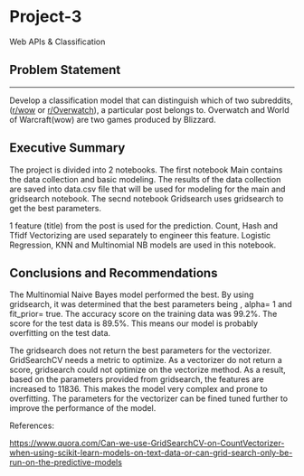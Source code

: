 # Project-3
Web APIs & Classification

## Problem Statement
----
Develop a classification model that can distinguish which of two subreddits, ([r/wow](https://www.reddit.com/r/wow) or [r/Overwatch](https://www.reddit.com/r/Overwatch/.json)), a particular post belongs to. Overwatch and World of Warcraft(wow) are two games produced by Blizzard.

## Executive Summary
The project is divided into 2 notebooks.
The first notebook Main contains the data collection and basic modeling. The results of the data collection are saved into data.csv file that will be used for modeling for the main and gridsearch notebook.
The secnd notebook Gridsearch uses gridsearch to get the best parameters.

1 feature (title) from the post is used for the prediction. Count, Hash and Tfidf Vectorizing are used separately to engineer this feature. Logistic Regression, KNN and Multinomial NB models are used in this notebook. 

## Conclusions and Recommendations

The Multinomial Naive Bayes model performed the best. By using gridsearch, it was determined that the best parameters being , alpha= 1 and fit_prior= true. The accuracy score on the training data was 99.2%. The score for the test data is 89.5%. This means our model is probably overfitting on the test data. 

The gridsearch does not return the best parameters for the vectorizer. GridSearchCV needs a metric to optimize. As a vectorizer do not return a score, gridsearch could not optimize on the vectorize method.
As a result, based on the parameters provided from gridsearch, the features are increased to 11836. This makes the model very complex and prone to overfitting. The parameters for the vectorizer can be fined tuned further to improve the performance of the model.

References:

https://www.quora.com/Can-we-use-GridSearchCV-on-CountVectorizer-when-using-scikit-learn-models-on-text-data-or-can-grid-search-only-be-run-on-the-predictive-models
